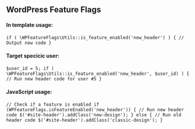 ## WordPress Feature Flags

#### In template usage:

``
if ( \WPFeatureFlags\Utils::is_feature_enabled('new_header') ) {
    // Output new code
}
``

#### Target specicic user:

``
$user_id = 5;
if ( \WPFeatureFlags\Utils::is_feature_enabled('new_header', $user_id) ) {
    // Run new header code for user #5
}
``

#### JavaScript usage:

``
// Check if a feature is enabled
if (WPFeatureFlags.isFeatureEnabled('new_header')) {
    // Run new header code
    $('#site-header').addClass('new-design');
} else {
    // Run old header code
    $('#site-header').addClass('classic-design');
}
``
